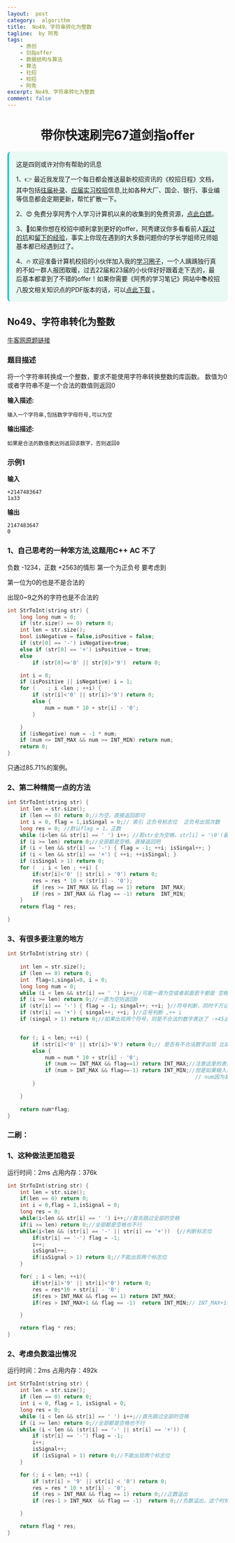 ```yaml
---
layout:  post
category:  algorithm
title:  No49、字符串转化为整数
tagline:  by 阿秀
tags:
    - 原创
    - 剑指offer
    - 数据结构与算法
    - 算法
    - 社招
    - 校招
    - 阿秀
excerpt: No49、字符串转化为整数
comment: false
---
```


<h1 align="center">带你快速刷完67道剑指offer</h1>

<div style="border-color: #24C6DC;
            background-color: #e9f9f3;         
            margin: 1rem 0;
        padding: .25rem 1rem;
        border-left-width: .3rem;
        border-left-style: solid;
        border-radius: .5rem;
        color: inherit;">
  <p>这是四则或许对你有帮助的讯息</p>
  <p>1、👉 最近我发现了一个每日都会推送最新校招资讯的《校招日程》文档，其中包括<a style="text-decoration: underline" href="https://flowus.cn/share/ee50d5eb-3cd5-4f74-880e-95b215dd4ff2" target="_blank">往届补录</a>、<a style="text-decoration: underline" href="https://flowus.cn/share/5f327c98-1e31-46c8-b86b-5ac6105e021f" target="_blank">应届实习校招</a>信息,比如各种大厂、国企、银行、事业编等信息都会定期更新，帮忙扩散一下。</p>  
  <p>2、😍
    免费分享阿秀个人学习计算机以来的收集到的免费资源，<a style="text-decoration: underline" href="/notes/07-resources/01-free/01-introduce.html" target="_blank">点此白嫖</a>。
  </p>
  <p>3、🚀如果你想在校招中顺利拿到更好的offer，阿秀建议你多看看前人<a style="text-decoration: underline" href="https://www.yuque.com/tuobaaxiu/httmmc/npg1k81zeq4wfpyz" target="_blank">踩过的坑</a>和<a style="text-decoration: underline"  target="_blank" href="https://www.yuque.com/tuobaaxiu/httmmc/gge9ppd0mbu2d3dp">留下的经验</a>，事实上你现在遇到的大多数问题你的学长学姐师兄师姐基本都已经遇到过了。
  </p>
  <p>4、🔥 欢迎准备计算机校招的小伙伴加入我的<a  style="text-decoration: underline" href="https://www.yuque.com/tuobaaxiu/httmmc/xg0otqvc17wfx4u9" target="_blank">学习圈子</a>，一个人踽踽独行真的不如一群人报团取暖，过去22届和23届的小伙伴好好跟着走下去的，最后基本都拿到了不错的offer！如果你需要《阿秀的学习笔记》网站中📚︎校招八股文相关知识点的PDF版本的话，可以<a style="text-decoration: underline" href="/notes/08-other/02-question.html#_5、如何下载阿秀的学习笔记内容pdf版本" target="_blank">点此下载</a> 。</p>   </div>



## **No49、字符串转化为整数**

<font style="font-weight:normal; color:#4169E1;text-decoration:underline;" target="_blank">[牛客网原题链接](https://www.nowcoder.com/practice/1277c681251b4372bdef344468e4f26e?tpId=13&&tqId=11202&rp=1&ru=/ta/coding-interviews&qru=/ta/coding-interviews/question-ranking)</font>

### **题目描述**

将一个字符串转换成一个整数，要求不能使用字符串转换整数的库函数。 数值为0或者字符串不是一个合法的数值则返回0

**输入描述:**

```
输入一个字符串,包括数字字母符号,可以为空
```

**输出描述:**

```
如果是合法的数值表达则返回该数字，否则返回0
```

### **示例1**

**输入**

```
+2147483647
1a33
```

**输出**

```
2147483647
0
```



### **1、自己思考的一种笨方法,这题用C++   AC 不了**

负数 -1234，正数 +2563的情形 第一个为正负号 要考虑到

第一位为0的也是不是合法的

出现0~9之外的字符也是不合法的

~~~cpp
int StrToInt(string str) {
    long long num = 0;
    if (str.size() == 0) return 0;
    int len = str.size();
    bool isNegative = false,isPositive = false;
    if (str[0] == '-') isNegative=true;
    else if (str[0] == '+') isPositive = true;
    else
        if (str[0]<='0' || str[0]>'9')  return 0;

    int i = 0;
    if (isPositive || isNegative) i = 1;
    for (    ; i <len ; ++i) {
        if (str[i]<'0' || str[i]>'9') return 0;
        else {
            num = num * 10 + str[i] - '0';
        }

    }
    if (isNegative) num = -1 * num;
    if (num <= INT_MAX && num >= INT_MIN) return num;
    return 0;
}
~~~

只通过85.71%的案例。



### **2、第二种精简一点的方法**

~~~cpp
int StrToInt(string str) {
    int len = str.size();
    if (len == 0) return 0;//为空，直接返回即可
    int i = 0, flag = 1,isSingal = 0;// 索引 正负号标志位  正负号出现次数
    long res = 0; //默认flag = 1，正数
    while (i<len && str[i] == ' ') i++; //若str全为空格，str[i] = '\0'(最后一个i)
    if (i >= len) return 0;//全部都是空格，直接返回吧
    if (i < len && str[i] == '-') { flag = -1; ++i; isSingal++; }
    if (i < len && str[i] == '+') { ++i; ++isSingal; }
    if (isSingal > 1) return 0;
    for (  ; i < len ; ++i) {
        if(str[i]<'0' || str[i] > '9') return 0;
        res = res * 10 + (str[i] - '0');
        if (res >= INT_MAX && flag == 1) return  INT_MAX;
        if (res > INT_MAX && flag == -1) return  INT_MIN;
    }
    return flag * res;

}
~~~



### **3、有很多要注意的地方**

~~~cpp
int StrToInt(string str) {
	
	int len = str.size();
	if (len == 0) return 0;
	int  flag=1,singal=0, i = 0;
	long long num = 0;
	while (i < len && str[i] == ' ') i++;//可能一直为空或者前面若干都是 空格，处理空格
	if (i >= len) return 0;//一直为空则返回0
	if (str[i] == '-') { flag = -1; singal++; ++i; }//符号判断，同时千万记得 ++i
	if (str[i] == '+') { singal++; ++i; }//正号判断 ,++ i
	if (singal > 1) return 0;//如果出现两个符号，则是不合法的数字表达了 -+45这样的数字


	for (; i < len; ++i) {
		if (str[i]<'0' || str[i]>'9') return 0;// 是否有不合法数字出现 比如12a454
		else {
			num = num * 10 + str[i] - '0';
			if (num >= INT_MAX && flag==1) return INT_MAX;//注意这里的表达 输入如果是 INT_MAX也就是 2147483647 ，就还好
			if (num > INT_MAX && flag==-1) return INT_MIN;//但是如果输入是 INY_MIN 也就是 -2147483647-1 = -2147483648的话，
															// num因为是正数表达，所以必须num>INT_MAX才能正确判断了
		}

	}
	
	return num*flag;
}
~~~



### **二刷：**

### **1、这种做法更加稳妥**

运行时间：2ms  占用内存：376k

~~~cpp
int StrToInt(string str) {
    int len = str.size();
    if(len == 0) return 0;
    int i = 0,flag = 1,isSignal = 0;
    long res = 0;
    while(i<len && str[i] == ' ') i++;//首先跳过全部的空格
    if(i >= len) return 0;//全部都是空格也不行
    while(i<len && (str[i] == '-' || str[i] == '+'))  {//判断标志位
        if(str[i] == '-') flag = -1;
        i++;
        isSignal++;
        if(isSignal > 1) return 0;//不能出现两个标志位
    }

    for( ; i < len; ++i){
        if(str[i]>'9' || str[i]<'0') return 0;
        res = res*10 + str[i] - '0';
        if(res > INT_MAX && flag == 1) return INT_MAX;
        if(res > INT_MAX+1 && flag == -1)  return INT_MIN;// INT_MAX+1会溢出  ，将1移到左边去就可以了  

    }

    return flag * res;
}
~~~



### **2、考虑负数溢出情况**

运行时间：2ms 占用内存：492k

~~~cpp
int StrToInt(string str) {
    int len = str.size();
    if (len == 0) return 0;
    int i = 0, flag = 1, isSignal = 0;
    long res = 0;
    while (i < len && str[i] == ' ') i++;//首先跳过全部的空格
    if (i >= len) return 0;//全部都是空格也不行
    while (i < len && (str[i] == '-' || str[i] == '+')) {
        if (str[i] == '-') flag = -1;
        i++;
        isSignal++;
        if (isSignal > 1) return 0;//不能出现两个标志位
    }

    for (; i < len; ++i) {
        if (str[i] > '9' || str[i] < '0') return 0;
        res = res * 10 + str[i] - '0';  
        if (res > INT_MAX && flag == 1) return 0;//正数溢出
        if (res-1 > INT_MAX  && flag == -1)  return 0;//负数溢出，这个时候可以将 1 移到左边来，INT_MIN = -1 - 2的31次方 是比INT_MAX的绝对值大一的

    }

    return flag * res;
}
~~~



<p id = "最小的K个数"></p>


